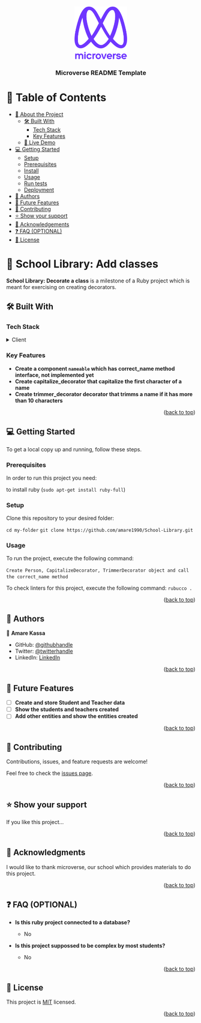 <a name="readme-top"></a>


<div align="center">
  <img src="murple_logo.png" alt="logo" width="140"  height="auto" />
  <br/>

  <h3><b>Microverse README Template</b></h3>

</div>

# 📗 Table of Contents

- [📖 About the Project](#about-project)
  - [🛠 Built With](#built-with)
    - [Tech Stack](#tech-stack)
    - [Key Features](#key-features)
  - [🚀 Live Demo](#live-demo)
- [💻 Getting Started](#getting-started)
  - [Setup](#setup)
  - [Prerequisites](#prerequisites)
  - [Install](#install)
  - [Usage](#usage)
  - [Run tests](#run-tests)
  - [Deployment](#triangular_flag_on_post-deployment)
- [👥 Authors](#authors)
- [🔭 Future Features](#future-features)
- [🤝 Contributing](#contributing)
- [⭐️ Show your support](#support)
- [🙏 Acknowledgements](#acknowledgements)
- [❓ FAQ (OPTIONAL)](#faq)
- [📝 License](#license)


# 📖 School Library: Add classes <a name="about-project"></a>

**School Library: Decorate a class** is a milestone of a Ruby project which is meant for exercising on creating decorators.

## 🛠 Built With <a name="built-with"></a>

### Tech Stack <a name="tech-stack"></a>

<details>
  <summary>Client</summary>
  <ul>
    <li><a href="https://www.ruby-lang.org/en/">Ruby</a></li>
  </ul>
</details>


### Key Features <a name="key-features"></a>

- **Create a component `nameable` which has correct_name method interface, not implemented yet**
- **Create capitalize_decorator that capitalize the first character of a name**
- **Create trimmer_decorator decorator that trimms a name if it has more than 10 characters**

<p align="right">(<a href="#readme-top">back to top</a>)</p>


## 💻 Getting Started <a name="getting-started"></a>

To get a local copy up and running, follow these steps.

### Prerequisites

In order to run this project you need:

to install ruby (`sudo apt-get install ruby-full`)

### Setup

Clone this repository to your desired folder:

  `cd my-folder`
  `git clone https://github.com/amare1990/School-Library.git`


### Usage

To run the project, execute the following command:

`Create Person, CapitalizeDecorator, TrimmerDecorator object and call the correct_name method`

To check linters for this project, execute the following command:
`rubucco .`

<p align="right">(<a href="#readme-top">back to top</a>)</p>


## 👥 Authors <a name="authors"></a>


👤 **Amare Kassa**

- GitHub: [@githubhandle](https://github.com/amare1990)
- Twitter: [@twitterhandle](https://twitter.com/@amaremek)
- LinkedIn: [LinkedIn](https://linkedin.com/in/amaremek)


<p align="right">(<a href="#readme-top">back to top</a>)</p>


## 🔭 Future Features <a name="future-features"></a>


- [ ] **Create and store Student and Teacher data**
- [ ] **Show the students and teachers created**
- [ ] **Add other entities and show the entities created**

<p align="right">(<a href="#readme-top">back to top</a>)</p>


## 🤝 Contributing <a name="contributing"></a>

Contributions, issues, and feature requests are welcome!

Feel free to check the [issues page](https://github.com/amare1990/School-Library/issues).

<p align="right">(<a href="#readme-top">back to top</a>)</p>


## ⭐️ Show your support <a name="support"></a>

If you like this project...

<p align="right">(<a href="#readme-top">back to top</a>)</p>

## 🙏 Acknowledgments <a name="acknowledgements"></a>


I would like to thank microverse, our school which provides materials to do this project.

<p align="right">(<a href="#readme-top">back to top</a>)</p>


## ❓ FAQ (OPTIONAL) <a name="faq"></a>


- **Is this ruby project connected to a database?**

  - No

- **Is this project suppossed to be complex by most students?**

  - No

<p align="right">(<a href="#readme-top">back to top</a>)</p>

## 📝 License <a name="license"></a>

This project is [MIT](https://github.com/amare1990/School-Library./LICENSE) licensed.


<p align="right">(<a href="#readme-top">back to top</a>)</p>
